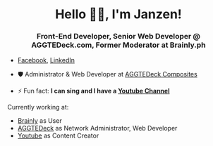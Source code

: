 <h1 align="center">Hello 👋🏻, I'm Janzen! </h1>
<h3 align="center">Front-End Developer, Senior Web Developer @ AGGTEDeck.com, Former Moderator at Brainly.ph</h3>




- [Facebook](https://www.facebook.com/janzen.go.7/), [LinkedIn](https://www.linkedin.com/in/janzengo/)

- 🛡️ Administrator & Web Developer at [AGGTEDeck Composites](https://www.aggtedeck.com)

- ⚡ Fun fact: **I can sing and I have a [Youtube Channel](https://www.youtube.com/channel/UCLJZ-_tfJ006qAGNxdM9hYA)**


Currently working at:

-  [Brainly](https://www.brainly.ph) as User
-  [AGGTEDeck](https://www.aggtedeck.com) as Network Administrator, Web Developer
-  [Youtube](https://www.youtube.com/channel/UCLJZ-_tfJ006qAGNxdM9hYA) as Content Creator





